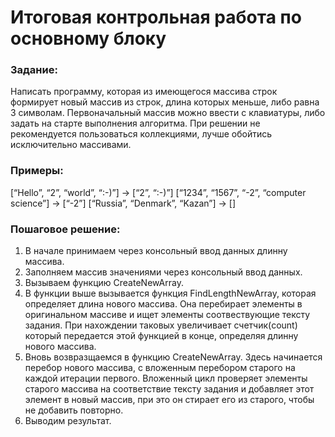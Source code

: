 # Итоговая контрольная работа по основному блоку

### Задание: 
Написать программу, которая из имеющегося массива строк формирует новый массив из строк, длина которых меньше, либо равна 3 символам. Первоначальный массив можно ввести с клавиатуры, либо задать на старте выполнения алгоритма. При решении не рекомендуется пользоваться коллекциями, лучше обойтись исключительно массивами.
### Примеры:
[“Hello”, “2”, “world”, “:-)”] → [“2”, “:-)”]
[“1234”, “1567”, “-2”, “computer science”] → [“-2”]
[“Russia”, “Denmark”, “Kazan”] → []
### Пошаговое решение:
1. В начале принимаем через консольный ввод данных длинну массива.
2. Заполняем массив значениями через консольный ввод данных.
3. Вызываем функцию CreateNewArray.
4. В функции выше вызывается функция FindLengthNewArray, которая определяет длина нового массива. Она перебирает элементы в оригинальном массиве и ищет элементы соотвествующие тексту задания. При нахождении таковых увеличивает счетчик(count) который передается этой функцией в конце, определяя длинну нового массива.
5. Вновь возвразщаемся в функцию CreateNewArray. Здесь начинается перебор нового массива, с вложенным перебором старого на каждой итерации первого. Вложенный цикл проверяет элементы старого массива на соответствие тексту задания и добавляет этот элемент в новый массив, при это он стирает его из старого, чтобы не добавить повторно.
6. Выводим результат.

